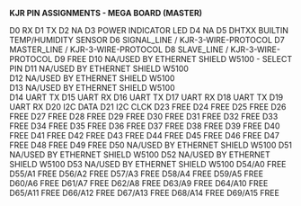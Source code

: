 **KJR PIN ASSIGNMENTS - MEGA BOARD (MASTER)**


D0	RX
D1 	TX
D2	NA
D3	POWER INDICATOR LED
D4 	NA
D5	DHTXX BUILTIN TEMP/HUMIDITY SENSOR
D6 	SIGNAL_LINE / KJR-3-WIRE-PROTOCOL
D7	MASTER_LINE / KJR-3-WIRE-PROTOCOL
D8	SLAVE_LINE / KJR-3-WIRE-PROTOCOL
D9	FREE
D10 NA/USED BY ETHERNET SHIELD W5100 - SELECT PIN
D11	NA/USED BY ETHERNET SHIELD W5100	
D12	NA/USED BY ETHERNET SHIELD W5100	
D13	NA/USED BY ETHERNET SHIELD W5100	
D14 UART TX
D15 UART RX
D16 UART TX
D17 UART RX
D18 UART TX
D19 UART RX
D20 I2C DATA
D21 I2C CLCK
D23	FREE
D24	FREE
D25	FREE
D26	FREE
D27	FREE
D28	FREE
D29	FREE
D30	FREE
D31	FREE
D32	FREE
D33	FREE
D34	FREE
D35	FREE
D36	FREE
D37	FREE
D38	FREE
D39	FREE
D40	FREE
D41	FREE
D42	FREE
D43	FREE
D44	FREE
D45	FREE
D46	FREE
D47	FREE
D48	FREE
D49	FREE
D50	NA/USED BY ETHERNET SHIELD W5100
D51	NA/USED BY ETHERNET SHIELD W5100
D52	NA/USED BY ETHERNET SHIELD W5100
D53	NA/USED BY ETHERNET SHIELD W5100
D54/A0 	FREE
D55/A1 	FREE
D56/A2 	FREE
D57/A3 	FREE
D58/A4 	FREE
D59/A5 	FREE
D60/A6 	FREE
D61/A7 	FREE
D62/A8 	FREE
D63/A9 	FREE
D64/A10 FREE
D65/A11 FREE
D66/A12 FREE
D67/A13 FREE
D68/A14 FREE
D69/A15 FREE

